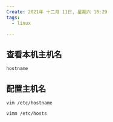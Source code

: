 ```yaml
---
Create: 2021年 十二月 11日, 星期六 18:29
tags: 
  - linux

---
```


## 查看本机主机名
```
hostname

```


## 配置主机名

```
vim /etc/hostname
```

```
vimm /etc/hosts
```

